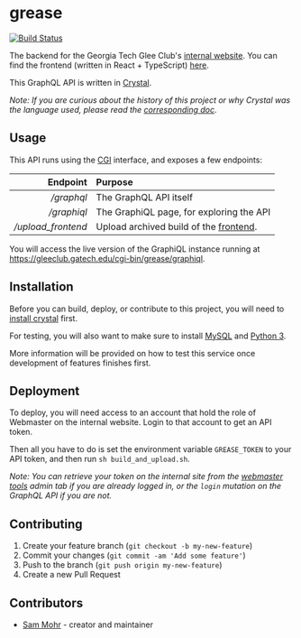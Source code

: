 # grease

[![Build Status](https://travis-ci.com/smores56/grease_crystal.svg?branch=master)](https://travis-ci.com/smores56/grease_crystal)

The backend for the Georgia Tech Glee Club's [internal website][glubhub]. You can
find the frontend (written in React + TypeScript) [here][frontend].

This GraphQL API is written in [Crystal][crystal].

_Note: If you are curious about the history of this project or why Crystal was the_ _language used, please read the [corresponding doc][why crystal]_.


## Usage

This API runs using the [CGI][cgi] interface, and exposes a few endpoints:

Endpoint           | Purpose
------------------:|:-------
_/graphql_         | The GraphQL API itself
_/graphiql_        | The GraphiQL page, for exploring the API
_/upload_frontend_ | Upload archived build of the [frontend][frontend].

You will access the live version of the GraphiQL instance running at
https://gleeclub.gatech.edu/cgi-bin/grease/graphiql.

<!-- TODO: move to present tense on deployment -->


## Installation

Before you can build, deploy, or contribute to this project, you will need to
[install crystal][install crystal] first.

For testing, you will also want to make sure to install [MySQL][install mysql] and
[Python 3][install python 3].

More information will be provided on how to test this service once development of
features finishes first.


## Deployment

To deploy, you will need access to an account that hold the role of Webmaster on
the internal website. Login to that account to get an API token.

Then all you have to do is set the environment variable `GREASE_TOKEN` to your
API token, and then run `sh build_and_upload.sh`.

_Note: You can retrieve your token on the internal site from the_
_[webmaster tools][webmaster tools] admin tab if you are already logged in, or_
_the `login` mutation on the GraphQL API if you are not._


<!-- ## Development -->
<!-- TODO: this section -->


## Contributing

1. Create your feature branch (`git checkout -b my-new-feature`)
2. Commit your changes (`git commit -am 'Add some feature'`)
3. Push to the branch (`git push origin my-new-feature`)
4. Create a new Pull Request


## Contributors

- [Sam Mohr](https://github.com/smores56) - creator and maintainer


[why crystal]: ./why_crystal.md
[install python 3]: https://www.python.org/downloads/
[install mysql]: https://dev.mysql.com/doc/mysql-installation-excerpt/5.7/en/
[install crystal]: https://crystal-lang.org/install/
[cpp]: https://en.wikipedia.org/wiki/C%2B%2B
[rust]: https://www.rust-lang.org/
[golang]: https://golang.org/
[glubhub]: https://gleeclub.gatech.edu/glubhub/
[grease rust]: https://github.com/GleeClub/grease_api
[frontend]: https://github.com/GleeClub/glubhub_react
[crystal]: https://crystal-lang.org/
[php]: https://www.php.net/
[php sucks]: https://whydoesitsuck.com/why-does-php-suck/
[cgi]: https://en.wikipedia.org/wiki/Common_Gateway_Interface
[webmaster tools]: https://gleeclub.gatech.edu/glubhub/#/admin/webmaster-tools
